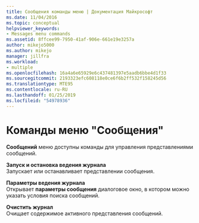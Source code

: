 ```yaml
---
title: Сообщения команды меню | Документация Майкрософт
ms.date: 11/04/2016
ms.topic: conceptual
helpviewer_keywords:
- Messages menu commands
ms.assetid: 8ffcee99-7950-41af-906e-661e19e3257a
author: mikejo5000
ms.author: mikejo
manager: jillfra
ms.workload:
- multiple
ms.openlocfilehash: 16a4a6e65929e6c437481397e5aadb6bbe4d1f33
ms.sourcegitcommit: 2193323efc608118e0ce6f6b2ff532f158245d56
ms.translationtype: MTE95
ms.contentlocale: ru-RU
ms.lasthandoff: 01/25/2019
ms.locfileid: "54978936"
---
```

# <a name="messages-menu-commands"></a>Команды меню "Сообщения"
**Сообщений** меню доступны команды для управления представлениями сообщений.  
  
 **Запуск и остановка ведения журнала**  
 Запускает или останавливает представлении сообщения.  
  
 **Параметры ведения журнала**  
 Открывает **параметры сообщения** диалоговое окно, в котором можно указать условия поиска сообщений.  
  
 **Очистить журнал**  
 Очищает содержимое активного представления сообщений.
